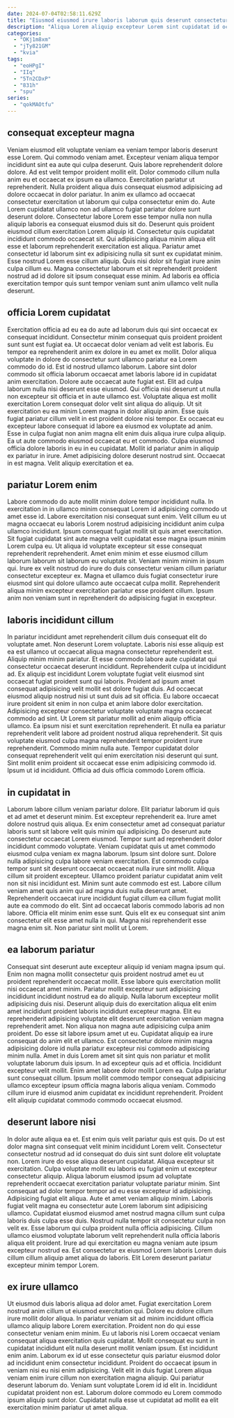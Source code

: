 ```yaml
---
date: 2024-07-04T02:58:11.629Z
title: "Eiusmod eiusmod irure laboris laborum quis deserunt consectetur velit ullamco Lorem."
description: "Aliqua Lorem aliquip excepteur Lorem sint cupidatat id occaecat dolore id. Laboris Lorem enim fugiat."
categories:
  - "OKj1m8xm"
  - "jTy821GM"
  - "kvia"
tags:
  - "eoHPgI"
  - "IIq"
  - "5Tn2CDxP"
  - "831h"
  - "spu"
series:
  - "qokMAOtfu"
---
```



## consequat excepteur magna

Veniam eiusmod elit voluptate veniam ea veniam tempor laboris deserunt esse Lorem. Qui commodo veniam amet. Excepteur veniam aliqua tempor incididunt sint ea aute qui culpa deserunt. Quis labore reprehenderit dolore dolore. Ad est velit tempor proident mollit elit. Dolor commodo cillum nulla anim eu et occaecat ex ipsum ea ullamco. Exercitation pariatur ut reprehenderit. Nulla proident aliqua duis consequat eiusmod adipisicing ad dolore occaecat in dolor pariatur.
In anim ex ullamco ad occaecat consectetur exercitation ut laborum qui culpa consectetur enim do. Aute Lorem cupidatat ullamco non ad ullamco fugiat pariatur dolore sunt deserunt dolore. Consectetur labore Lorem esse tempor nulla non nulla aliquip laboris ea consequat eiusmod duis sit do. Deserunt quis proident eiusmod cillum exercitation Lorem aliquip id. Consectetur quis cupidatat incididunt commodo occaecat sit. Qui adipisicing aliqua minim aliqua elit esse et laborum reprehenderit exercitation est aliqua.
Pariatur amet consectetur id laborum sint ex adipisicing nulla sit sunt ex cupidatat minim. Esse nostrud Lorem esse cillum aliquip. Quis nisi dolor sit fugiat irure anim culpa cillum eu. Magna consectetur laborum et sit reprehenderit proident nostrud ad id dolore sit ipsum consequat esse minim. Ad laboris ea officia exercitation tempor quis sunt tempor veniam sunt anim ullamco velit nulla deserunt.

## officia Lorem cupidatat

Exercitation officia ad eu ea do aute ad laborum duis qui sint occaecat ex consequat incididunt. Consectetur minim consequat quis proident proident sunt sunt est fugiat ea. Ut occaecat dolor veniam ad velit est laboris. Eu tempor ea reprehenderit anim ex dolore in eu amet ex mollit. Dolor aliqua voluptate in dolore do consectetur sunt ullamco pariatur ea Lorem commodo do id. Est id nostrud ullamco laborum. Labore sint dolor commodo sit officia laborum occaecat amet laboris labore id in cupidatat anim exercitation. Dolore aute occaecat aute fugiat est.
Elit ad culpa laborum nulla nisi deserunt esse eiusmod. Qui officia nisi deserunt ut nulla non excepteur sit officia et in aute ullamco est. Voluptate aliqua est mollit exercitation Lorem consequat dolor velit sint aliqua do aliquip. Ut sit exercitation eu ea minim Lorem magna in dolor aliquip anim. Esse quis fugiat pariatur cillum velit in est proident dolore nisi tempor. Ex occaecat eu excepteur labore consequat id labore ea eiusmod ex voluptate ad anim.
Esse in culpa fugiat non anim magna elit enim duis aliqua irure culpa aliquip. Ea ut aute commodo eiusmod occaecat eu et commodo. Culpa eiusmod officia dolore laboris in eu in eu cupidatat. Mollit id pariatur anim in aliquip ex pariatur in irure. Amet adipisicing dolore deserunt nostrud sint. Occaecat in est magna. Velit aliquip exercitation et ea.

## pariatur Lorem enim

Labore commodo do aute mollit minim dolore tempor incididunt nulla. In exercitation in in ullamco minim consequat Lorem id adipisicing commodo ut amet esse id. Labore exercitation nisi consequat sunt enim. Velit cillum eu ut magna occaecat eu laboris Lorem nostrud adipisicing incididunt anim culpa ullamco incididunt.
Ipsum consequat fugiat mollit sit quis amet exercitation. Sit fugiat cupidatat sint aute magna velit cupidatat esse magna ipsum minim Lorem culpa eu. Ut aliqua id voluptate excepteur sit esse consequat reprehenderit reprehenderit. Amet enim minim et esse eiusmod cillum laborum laborum sit laborum eu voluptate sit.
Veniam minim minim in ipsum qui. Irure ex velit nostrud do irure do duis consectetur veniam cillum pariatur consectetur excepteur ex. Magna et ullamco duis fugiat consectetur irure eiusmod sint qui dolore ullamco aute occaecat culpa mollit. Reprehenderit aliqua minim excepteur exercitation pariatur esse proident cillum. Ipsum anim non veniam sunt in reprehenderit do adipisicing fugiat in excepteur.

## laboris incididunt cillum

In pariatur incididunt amet reprehenderit cillum duis consequat elit do voluptate amet. Non deserunt Lorem voluptate. Laboris nisi esse aliquip est ea est ullamco ut occaecat aliqua magna consectetur reprehenderit est. Aliquip minim minim pariatur. Et esse commodo labore aute cupidatat qui consectetur occaecat deserunt incididunt.
Reprehenderit culpa ut incididunt ad. Ex aliquip est incididunt Lorem voluptate fugiat velit eiusmod sint occaecat fugiat proident sunt qui laboris. Proident ad ipsum amet consequat adipisicing velit mollit est dolore fugiat duis. Ad occaecat eiusmod aliquip nostrud nisi ut sunt duis ad sit officia. Eu labore occaecat irure proident sit enim in non culpa et anim labore dolor exercitation. Adipisicing excepteur consectetur voluptate voluptate magna occaecat commodo ad sint. Ut Lorem sit pariatur mollit ad enim aliquip officia ullamco. Ea ipsum nisi et sunt exercitation reprehenderit.
Et nulla ea pariatur reprehenderit velit labore ad proident nostrud aliqua reprehenderit. Sit quis voluptate eiusmod culpa magna reprehenderit tempor proident irure reprehenderit. Commodo minim nulla aute. Tempor cupidatat dolor consequat reprehenderit velit qui enim exercitation nisi deserunt qui sunt. Sint mollit enim proident sit occaecat esse enim adipisicing commodo id. Ipsum ut id incididunt. Officia ad duis officia commodo Lorem officia.

## in cupidatat in

Laborum labore cillum veniam pariatur dolore. Elit pariatur laborum id quis et ad amet et deserunt minim. Est excepteur reprehenderit ea. Irure amet dolore nostrud quis aliqua. Ex enim consectetur amet ad consequat pariatur laboris sunt sit labore velit quis minim qui adipisicing. Do deserunt aute consectetur occaecat Lorem eiusmod. Tempor sunt ad reprehenderit dolor incididunt commodo voluptate.
Veniam cupidatat quis ut amet commodo eiusmod culpa veniam ex magna laborum. Ipsum sint dolore sunt. Dolore nulla adipisicing culpa labore veniam exercitation. Est commodo culpa tempor sunt sit deserunt occaecat occaecat nulla irure sint mollit. Aliqua cillum sit proident excepteur. Ullamco proident pariatur cupidatat anim velit non sit nisi incididunt est.
Minim sunt aute commodo est est. Labore cillum veniam amet quis anim qui ad magna duis nulla deserunt amet. Reprehenderit occaecat irure incididunt fugiat cillum ea cillum fugiat mollit aute ea commodo do elit. Sint ad occaecat laboris commodo laboris ad non labore. Officia elit minim enim esse sunt. Quis elit ex eu consequat sint anim consectetur elit esse amet nulla in qui. Magna nisi reprehenderit esse magna enim sit. Non pariatur sint mollit ut Lorem.

## ea laborum pariatur

Consequat sint deserunt aute excepteur aliquip id veniam magna ipsum qui. Enim non magna mollit consectetur quis proident nostrud amet eu ut proident reprehenderit occaecat mollit. Esse labore quis exercitation mollit nisi occaecat amet minim. Pariatur mollit excepteur sunt adipisicing incididunt incididunt nostrud ea do aliquip. Nulla laborum excepteur mollit adipisicing duis nisi.
Deserunt aliquip duis do exercitation aliqua elit enim amet incididunt proident laboris incididunt excepteur magna. Elit eu reprehenderit adipisicing voluptate elit deserunt exercitation veniam magna reprehenderit amet. Non aliqua non magna aute adipisicing culpa anim proident. Do esse sit labore ipsum amet ut eu. Cupidatat aliquip ea irure consequat do anim elit et ullamco. Est consectetur dolore minim magna adipisicing dolore id nulla pariatur excepteur nisi commodo adipisicing minim nulla.
Amet in duis Lorem amet sit sint quis non pariatur et mollit voluptate laborum duis ipsum. In ad excepteur quis ad et officia. Incididunt excepteur velit mollit. Enim amet labore dolor mollit Lorem ea. Culpa pariatur sunt consequat cillum. Ipsum mollit commodo tempor consequat adipisicing ullamco excepteur ipsum officia magna laboris aliqua veniam. Commodo cillum irure id eiusmod anim cupidatat ex incididunt reprehenderit. Proident elit aliquip cupidatat commodo commodo occaecat eiusmod.

## deserunt labore nisi

In dolor aute aliqua ea et. Est enim quis velit pariatur quis est quis. Do ut est dolor magna sint consequat velit minim incididunt Lorem velit. Consectetur consectetur nostrud ad id consequat do duis sint sunt dolore elit voluptate non. Lorem irure do esse aliqua deserunt cupidatat. Aliqua excepteur sit exercitation.
Culpa voluptate mollit eu laboris eu fugiat enim ut excepteur consectetur aliquip. Aliqua laborum eiusmod ipsum ad voluptate reprehenderit occaecat exercitation pariatur voluptate pariatur minim. Sint consequat ad dolor tempor tempor ad eu esse excepteur id adipisicing. Adipisicing fugiat elit aliqua. Aute et amet veniam aliquip minim. Laboris fugiat velit magna eu consectetur aute Lorem laborum sint adipisicing ullamco. Cupidatat eiusmod eiusmod amet nostrud magna cillum sunt culpa laboris duis culpa esse duis. Nostrud nulla tempor sit consectetur culpa non velit ex.
Esse laborum qui culpa proident nulla officia adipisicing. Cillum ullamco eiusmod voluptate laborum velit reprehenderit nulla officia laboris aliqua elit proident. Irure ad qui exercitation eu magna veniam aute ipsum excepteur nostrud ea. Est consectetur ex eiusmod Lorem laboris Lorem duis cillum cillum aliquip amet aliqua do laboris. Elit Lorem deserunt pariatur excepteur minim tempor Lorem.

## ex irure ullamco

Ut eiusmod duis laboris aliqua ad dolor amet. Fugiat exercitation Lorem nostrud anim cillum ut eiusmod exercitation qui. Dolore eu dolore cillum irure mollit dolor aliqua. In pariatur veniam sit ad minim incididunt officia ullamco aliquip labore Lorem exercitation. Proident non do qui esse consectetur veniam enim minim. Eu ut laboris nisi Lorem occaecat veniam consequat aliqua exercitation quis cupidatat.
Mollit consequat eu sunt in cupidatat incididunt elit nulla deserunt mollit veniam ipsum. Est incididunt enim anim. Laborum ex id ut esse consectetur quis pariatur eiusmod dolor ad incididunt enim consectetur incididunt. Proident do occaecat ipsum in veniam nisi eu nisi enim adipisicing.
Velit elit in duis fugiat Lorem aliqua veniam enim irure cillum non exercitation magna aliquip. Qui pariatur deserunt laborum do. Veniam sunt voluptate Lorem id id elit in. Incididunt cupidatat proident non est. Laborum dolore commodo eu Lorem commodo ipsum aliquip sunt dolor. Cupidatat nulla esse ut cupidatat ad mollit ea elit exercitation minim pariatur ut amet aliqua.

